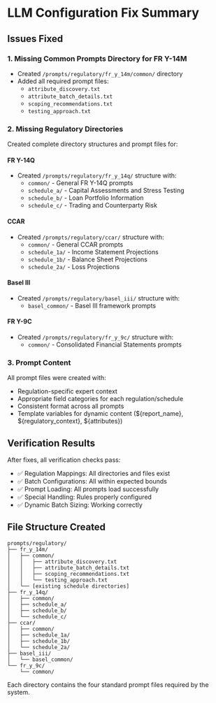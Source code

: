# LLM Configuration Fix Summary

## Issues Fixed

### 1. Missing Common Prompts Directory for FR Y-14M
- Created `/prompts/regulatory/fr_y_14m/common/` directory
- Added all required prompt files:
  - `attribute_discovery.txt`
  - `attribute_batch_details.txt`
  - `scoping_recommendations.txt`
  - `testing_approach.txt`

### 2. Missing Regulatory Directories
Created complete directory structures and prompt files for:

#### FR Y-14Q
- Created `/prompts/regulatory/fr_y_14q/` structure with:
  - `common/` - General FR Y-14Q prompts
  - `schedule_a/` - Capital Assessments and Stress Testing
  - `schedule_b/` - Loan Portfolio Information
  - `schedule_c/` - Trading and Counterparty Risk

#### CCAR
- Created `/prompts/regulatory/ccar/` structure with:
  - `common/` - General CCAR prompts
  - `schedule_1a/` - Income Statement Projections
  - `schedule_1b/` - Balance Sheet Projections
  - `schedule_2a/` - Loss Projections

#### Basel III
- Created `/prompts/regulatory/basel_iii/` structure with:
  - `basel_common/` - Basel III framework prompts

#### FR Y-9C
- Created `/prompts/regulatory/fr_y_9c/` structure with:
  - `common/` - Consolidated Financial Statements prompts

### 3. Prompt Content
All prompt files were created with:
- Regulation-specific expert context
- Appropriate field categories for each regulation/schedule
- Consistent format across all prompts
- Template variables for dynamic content (${report_name}, ${regulatory_context}, ${attributes})

## Verification Results
After fixes, all verification checks pass:
- ✅ Regulation Mappings: All directories and files exist
- ✅ Batch Configurations: All within expected bounds
- ✅ Prompt Loading: All prompts load successfully
- ✅ Special Handling: Rules properly configured
- ✅ Dynamic Batch Sizing: Working correctly

## File Structure Created
```
prompts/regulatory/
├── fr_y_14m/
│   ├── common/
│   │   ├── attribute_discovery.txt
│   │   ├── attribute_batch_details.txt
│   │   ├── scoping_recommendations.txt
│   │   └── testing_approach.txt
│   └── [existing schedule directories]
├── fr_y_14q/
│   ├── common/
│   ├── schedule_a/
│   ├── schedule_b/
│   └── schedule_c/
├── ccar/
│   ├── common/
│   ├── schedule_1a/
│   ├── schedule_1b/
│   └── schedule_2a/
├── basel_iii/
│   └── basel_common/
└── fr_y_9c/
    └── common/
```

Each directory contains the four standard prompt files required by the system.